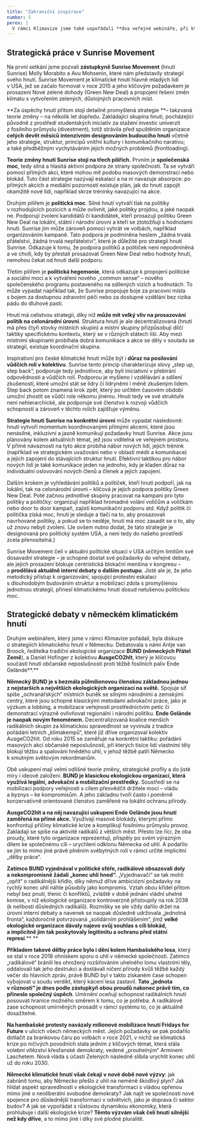 ```yaml
---
title: "Zahraniční inspirace"
number: 5
perex: |
  V rámci Klimavize jsme také uspořádali **dva veřejné webináře, při kterých jsme vedli strategické debaty s lidmi ze zahraničních hnutí**. První polovina byla vždy věnovaná panelové diskuzi a druhá část sloužila k diskuzi a reflexi témat v rámci českého klimatického hnutí. Při debatách jsme se zaměřili na struktury zahraničních hnutí, způsoby strategických plánování a sdílení zkušeností. V této kapitole vám pro inspiraci **shrnujeme obsah webinářů v textové podobě**.
---
```


## Strategická práce v Sunrise Movement

Na první setkání jsme pozvali **zástupkyně Sunrise Movement** (hnutí Sunrise) Molly Morabito a Avu Mohsenin, které nám představily strategii svého hnutí. Sunrise Movement je klimatické hnutí hlavně mladých lidí v USA, jež se začalo formovat v roce 2015 a jeho klíčovým požadavkem je prosazení Nové zelené dohody (Green New Deal) a propojení řešení změn klimatu s vytvořením zelených, důstojných pracovních míst.

**Za úspěchy hnutí přitom stojí detailně promyšlená strategie **– takzvaná teorie změny – na několik let dopředu. Zakládající skupina hnutí, pocházející původně z prostředí studentských iniciativ za stažení investic univerzit z fosilního průmyslu (divestment), totiž strávila před spuštěním organizace **celých devět měsíců intenzivním designováním budoucího hnutí** včetně jeho strategie, struktur, principů vnitřní kultury i komunikačního narativu; a také předběžným vychytáváním jejich možných problémů (frontloading).

**Teorie změny hnutí Sunrise stojí na třech pilířích.** Prvním je **společenská moc**, tedy silná a hlasitá aktivní podpora ze strany společnosti. Ta se vytváří pomocí přímých akcí, které mohou mít podobu masových demonstrací nebo blokád. Tuto část strategie nazývají eskalací a na ni navazuje absorpce: po přímých akcích a mediální pozornosti existuje plán, jak do hnutí zapojit okamžitě nové lidi, například skrze tréninky navazující na akce.

Druhým pilířem je **politická moc**. Silné hnutí vytváří tlak na politiky v rozhodujících pozicích a může ovlivnit, jaké politiky projdou, a jaké naopak ne. Podporují zvolení kandidátů či kandidátek, kteří prosazují politiku Green New Deal na lokální, státní i národní úrovni a kteří se ztotožňují s hodnotami hnutí. Sunrise jim může zároveň pomoci vyhrát ve volbách, například organizováním kampaně. Tato podpora je podmíněna heslem „žádná trvalá přátelství, žádná trvalá nepřátelství“, které je důležité pro strategii hnutí Sunrise. Odkazuje k tomu, že podpora politiků a političek není nepodmíněná a ve chvíli, kdy by přestali prosazovat Green New Deal nebo hodnoty hnutí, nemohou čekat od hnutí další podporu.

Třetím pilířem je **politická hegemonie**, která odkazuje k propojení politické a sociální moci a k vytváření nového „common sense“ – nového společenského programu postaveného na sdílených vizích a hodnotách. To může vypadat například tak, že Sunrise propojuje boje za pracovní místa s bojem za dostupnou zdravotní péči nebo za dostupné vzdělání bez rizika pádu do dluhové pasti.

Hnutí má celistvou strategii, díky níž **může mít velký vliv na prosazování politik na celonárodní úrovni**. Struktura hnutí je ale decentralizovaná (hnutí má přes čtyři stovky místních skupin) a místní skupiny přizpůsobují dílčí taktiky specifickému kontextu, který se v různých státech liší. Aby mezi místními skupinami probíhala dobrá komunikace a akce se děly v souladu se strategií, existuje koordinační skupina.

Inspirativní pro české klimatické hnutí může být i **důraz na posilování vůdčích rolí v kolektivu**. Sunrise tento princip charakterizuje slovy „step up, step back“, podporuje tedy jednotlivce, aby byli iniciativní v přebírání odpovědnosti a vůdčích rolí. Podporou je myšleno i vzdělávání a sdílení zkušeností, které umožní stát se lídry či lídryněmi i méně zkušeným lidem. Step back potom znamená krok zpět, který po určitém časovém období umožní zhostit se vůdčí role někomu jinému. Hnutí tedy ve své struktuře není nehierarchické, ale podporuje své členstvo k rozvoji vůdčích schopností a zároveň v těchto rolích zajišťuje výměnu.

**Strategie hnutí Sunrise na konkrétní úrovni** může vypadat následovně: hnutí vytvoří momentum koordinovanými přímými akcemi, které jsou nenásilné, inkluzivní a jasně komunikují požadavky hnutí Sunrise. Akce jsou plánovány kolem aktuálních témat, jež jsou viditelná ve veřejném prostoru. V přímé návaznosti na tyto akce probíhá nábor nových lidí, jejich trénink (například ve strategickém uvažování nebo v oblasti médií a komunikace) a jejich zapojení do stávajících struktur hnutí. Efektivní taktikou pro nábor nových lidí je také komunikace jeden na jednoho, kdy je kladen důraz na individuální oslovování nových členů a členek a jejich zapojení.

Dalším krokem je vyhledávání politiků a političek, kteří hnutí podpoří, jak na lokální, tak na celonárodní úrovni – klíčová je jejich podpora politiky Green New Deal. Poté začnou jednotlivé skupiny pracovat na kampani pro tyto politiky a političky: organizují například hromadné volání voličům a voličkám nebo door to door kampaň, zajistí komunikační podporu atd. Když politik či politička získá moc, hnutí je sleduje a tlačí na to, aby prosazovali navrhované politiky, a pokud se to neděje, hnutí má moc zasadit se o to, aby už znovu nebyli zvoleni. (Je ovšem nutno dodat, že tato strategie je designovaná pro politický systém USA, a není tedy do našeho prostředí zcela přenositelná.)

Sunrise Movement čelí v aktuální politické situaci v USA určitým limitům své dosavadní strategie – je schopné dostat své požadavky do veřejné debaty, ale jejich prosazení blokuje centristická blokační menšina v kongresu – a **prodělává aktuálně interní debaty o dalším postupu**. Jisté ale je, že jeho metodický přístup k organizování, spojující protestní eskalaci s dlouhodobým budováním struktur a mobilizaci zdola s promyšlenou jednotnou strategií, přinesl klimatickému hnutí dosud netušenou politickou moc.

## Strategické debaty v německém klimatickém hnutí

Druhým webinářem, který jsme v rámci Klimavize pořádali, byla diskuze o strategiích klimatického hnutí v Německu. Debatovala s námi Antje van Broock, ředitelka tradiční ekologické organizace **BUND (německých Přátel Země**), a Daniel Hofinger z kolektivu **AusgeCO2hlt**, který je klíčovou součástí hnutí občanské neposlušnosti proti těžbě fosilních paliv Ende Gelände**.**

**Německý BUND je s bezmála půlmilionovou členskou základnou jednou z nejstarších a největších ekologických organizací na světě.** Spojuje síť spíše „ochranářských“ místních buněk se silnými národními a zemskými centry, které jsou schopné klasickými metodami advokační práce, jako je výzkum a lobbing, a mobilizace veřejnosti prostřednictvím petic či demonstrací výrazně ovlivňovat regionální i národní politiku. **Ende Gelände je naopak novým fenoménem.** Decentralizovaná koalice menších radikálních skupin za klimatickou spravedlnost se vyvinula z tradice pořádání letních „klimakempů“, které již dříve organizoval kolektiv AusgeCO2hlt. Od roku 2015 se zaměřuje na konkrétní taktiku: pořádání masových akcí občanské neposlušnosti, při kterých tisíce lidí vlastními těly blokují těžbu a spalování hnědého uhlí, v jehož těžbě patří Německo k smutným světovým rekordmanům.

Obě uskupení mají velmi odlišné teorie změny, strategické profily a do jisté míry i ideové založení. **BUND je klasickou ekologickou organizací, která využívá legální, advokační a mobilizační prostředky.** Soustředí se na mobilizaci podpory veřejnosti s cílem přesvědčit držitele moci – vládu a byznys – ke kompromisům. A jeho základnu tvoří často i poměrně konzervativně orientované členstvo zaměřené na lokální ochranu přírody.

**AusgeCO2hlt a na něj navazující uskupení Ende Gelände jsou hnutí zaměřená na přímé akce.** Využívají masové blokády, kterými přímo konfrontují příčiny klimatické krize a komplikují fosilnímu průmyslu provoz. Zakládají se spíše na aktivitě radikálů z větších měst. Přesto lze říci, že oba proudy, které tyto organizace reprezentují, přispěly po svém výrazným dílem ke společnému cíli – urychlení odklonu Německa od uhlí. A podařilo se jim to mimo jiné právě plněním svébytných rolí v rámci určité implicitní „dělby práce“.

**Zatímco BUND vyjednával v politické sféře, radikálové obsazovali doly a nekompromisně žádali „konec uhlí hned“.** „Vyjednavači“ se tak mohli „opřít“ o radikálnější křídlo, díky němuž dříve ambiciózní požadavky na rychlý konec uhlí náhle působily jako kompromis. Vztah obou křídel přitom nebyl bez pnutí, třenic či konfliktů, zvláště v době jednání vládní uhelné komise, v níž ekologické organizace kontroverzně přistoupily na rok 2038 (k nelibosti důsledných radikálů). Rozmíšky se ale vždy dařilo držet na úrovni interní debaty a navenek se naopak důsledně udržovala „jednotná fronta“, každoročně potvrzovaná „solidárním prohlášením“, jímž **velké ekologické organizace dávaly najevo svůj souhlas s cíli blokád, a implicitně jim tak poskytovaly legitimitu a ochranu před státní represí**.** **

**Příkladem takové dělby práce bylo i dění kolem Hambašského lesa**, který se stal v roce 2018 ohniskem sporu o uhlí v německé společnosti. Zatímco „radikálové“ bránili les ohrožený rozšiřováním uhelného lomu vlastními těly, oddalovali tak jeho destrukci a dostávali ničení přírody kvůli těžbě každý večer do hlavních zpráv, právě BUND byl v takto získaném čase schopen vybojovat u soudu verdikt, který kácení lesa zastavil. **Tato „jednota v různosti“ je dnes podle zástupkyň obou proudů nakonec právě tím, co přineslo společný úspěch**. Umírnění oceňují schopnost radikálních hnutí posouvat hranice možného směrem k tomu, co je potřeba. A radikálové zase schopnost umírněných prosadit v rámci systému to, co je aktuálně dosažitelné.

**Na hambašské protesty navázaly milionové mobilizace hnutí Fridays for Future** v ulicích všech německých měst. Jejich požadavky se pak podařilo dotlačit za brankovou čáru po volbách v roce 2021, v nichž se klimatická krize po ničivých povodních stala jedním z klíčových témat, která stála volební vítězství křesťanské demokraty, vedené „prouhelným“ Arminem Laschetem. Nová vláda s účastí Zelených následně slíbila urychlit konec uhlí už do roku 2030.

**Německé klimatické hnutí však čekají v nové době nové výzvy**: jak zabránit tomu, aby Německo přešlo z uhlí na neméně škodlivý plyn? Jak hlídat aspekt spravedlnosti v ekologické transformaci s vládou opřenou mimo jiné o neoliberální svobodné demokraty? Jak najít ve společnosti nové spojence pro důslednější transformaci v odvětvích, jako je doprava či sektor budov? A jak se vypořádat s růstovou dynamikou ekonomiky, která prohlubuje i další ekologické krize? **Těmto výzvám však čelí hnutí silnější než kdy dříve**, a to mimo jiné i díky své plodné pluralitě.

